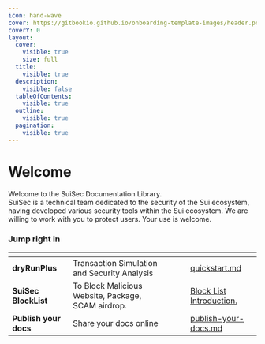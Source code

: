 ```yaml
---
icon: hand-wave
cover: https://gitbookio.github.io/onboarding-template-images/header.png
coverY: 0
layout:
  cover:
    visible: true
    size: full
  title:
    visible: true
  description:
    visible: false
  tableOfContents:
    visible: true
  outline:
    visible: true
  pagination:
    visible: true
---
```


# Welcome

Welcome to the SuiSec Documentation Library.  
SuiSec is a technical team dedicated to the security of the Sui ecosystem, having developed various security tools within the Sui ecosystem. We are willing to work with you to protect users. Your use is welcome.

### Jump right in

<table data-view="cards"><thead><tr><th></th><th></th><th data-hidden data-card-cover data-type="files"></th><th data-hidden></th><th data-hidden data-card-target data-type="content-ref"></th></tr></thead><tbody><tr><td><strong>dryRunPlus</strong></td><td>Transaction Simulation and Security Analysis</td><td></td><td></td><td><a href="./dryRunPlus/quickstart.md">quickstart.md</a></td></tr><tr><td><strong>SuiSec BlockList</strong></td><td>To Block Malicious Website, Package, SCAM airdrop.</td><td></td><td></td><td><a href="./SuiSecBlockList/introduction.md">Block List Introduction.</a></td></tr><tr><td><strong>Publish your docs</strong></td><td>Share your docs online</td><td></td><td></td><td><a href="getting-started/publish-your-docs.md">publish-your-docs.md</a></td></tr></tbody></table>
